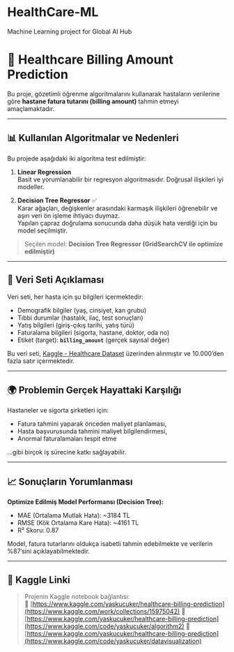 # HealthCare-ML
Machine Learning project for Global AI Hub

# 🏥 Healthcare Billing Amount Prediction

Bu proje, gözetimli öğrenme algoritmalarını kullanarak hastaların verilerine göre **hastane fatura tutarını (billing amount)** tahmin etmeyi amaçlamaktadır.

---

## 📊 Kullanılan Algoritmalar ve Nedenleri

Bu projede aşağıdaki iki algoritma test edilmiştir:

1. **Linear Regression**  
   Basit ve yorumlanabilir bir regresyon algoritmasıdır. Doğrusal ilişkileri iyi modeller.

2. **Decision Tree Regressor** ✅  
   Karar ağaçları, değişkenler arasındaki karmaşık ilişkileri öğrenebilir ve aşırı veri ön işleme ihtiyacı duymaz.  
   Yapılan çapraz doğrulama sonucunda daha düşük hata verdiği için bu model seçilmiştir.

> Seçilen model: **Decision Tree Regressor (GridSearchCV ile optimize edilmiştir)**

---

## 📁 Veri Seti Açıklaması

Veri seti, her hasta için şu bilgileri içermektedir:

- Demografik bilgiler (yaş, cinsiyet, kan grubu)
- Tıbbi durumlar (hastalık, ilaç, test sonuçları)
- Yatış bilgileri (giriş-çıkış tarihi, yatış türü)
- Faturalama bilgileri (sigorta, hastane, doktor, oda no)
- Etiket (target): **`billing_amount`** (gerçek sayısal değer)

Bu veri seti, [Kaggle - Healthcare Dataset](https://www.kaggle.com/datasets/prasad22/healthcare-dataset) üzerinden alınmıştır ve 10.000’den fazla satır içermektedir.

---

## 🌍 Problemin Gerçek Hayattaki Karşılığı

Hastaneler ve sigorta şirketleri için:
- Fatura tahmini yaparak önceden maliyet planlaması,
- Hasta başvurusunda tahmini maliyet bilgilendirmesi,
- Anormal faturalamaları tespit etme

...gibi birçok iş sürecine katkı sağlayabilir.

---

## 📈 Sonuçların Yorumlanması

**Optimize Edilmiş Model Performansı (Decision Tree):**

- MAE (Ortalama Mutlak Hata): ~3184 TL  
- RMSE (Kök Ortalama Kare Hata): ~4161 TL  
- R² Skoru: 0.87

Model, fatura tutarlarını oldukça isabetli tahmin edebilmekte ve verilerin %87’sini açıklayabilmektedir.

---

## 🔗 Kaggle Linki

> Projenin Kaggle notebook bağlantısı:  
> 📎 [https://www.kaggle.com/yaskucuker/healthcare-billing-prediction](https://www.kaggle.com/work/collections/15975042)
> 📎 [https://www.kaggle.com/yaskucuker/healthcare-billing-prediction](https://www.kaggle.com/code/yaskucuker/algorithm2)
> 📎 [https://www.kaggle.com/yaskucuker/healthcare-billing-prediction](https://www.kaggle.com/code/yaskucuker/datavisualization)

